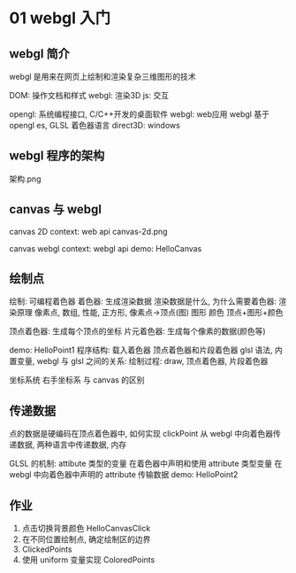 # 01 webgl 入门

## webgl 简介
webgl 是用来在网页上绘制和渲染复杂三维图形的技术

DOM: 操作文档和样式
webgl: 渲染3D
js: 交互

opengl: 系统编程接口, C/C++开发的桌面软件
  webgl: web应用
  webgl 基于 opengl es, GLSL 着色器语言
direct3D: windows

## webgl 程序的架构
架构.png

## canvas 与 webgl

canvas 2D context: web api
   canvas-2d.png

canvas webgl context: webgl api
  demo: HelloCanvas

## 绘制点
绘制: 可编程着色器
着色器: 生成渲染数据
渲染数据是什么, 为什么需要着色器: 渲染原理
  像素点, 数组, 性能, 正方形, 像素点->顶点(图)
  图形
  颜色
  顶点+图形+颜色

顶点着色器: 生成每个顶点的坐标
片元着色器: 生成每个像素的数据(颜色等)

demo: HelloPoint1
  程序结构: 载入着色器
  顶点着色器和片段着色器  glsl 语法, 内置变量, 
  webgl 与 glsl 之间的关系: 绘制过程: draw, 顶点着色器, 片段着色器

坐标系统
  右手坐标系
  与 canvas 的区别

## 传递数据
点的数据是硬编码在顶点着色器中, 如何实现 clickPoint
  从 webgl 中向着色器传递数据, 两种语言中传递数据, 内存

GLSL 的机制: attibute 类型的变量
  在着色器中声明和使用 attribute 类型变量
  在 webgl 中向着色器中声明的 attribute 传输数据
  demo: HelloPoint2

## 作业
1. 点击切换背景颜色 HelloCanvasClick
2. 在不同位置绘制点, 确定绘制区的边界
3. ClickedPoints
4. 使用 uniform 变量实现 ColoredPoints

